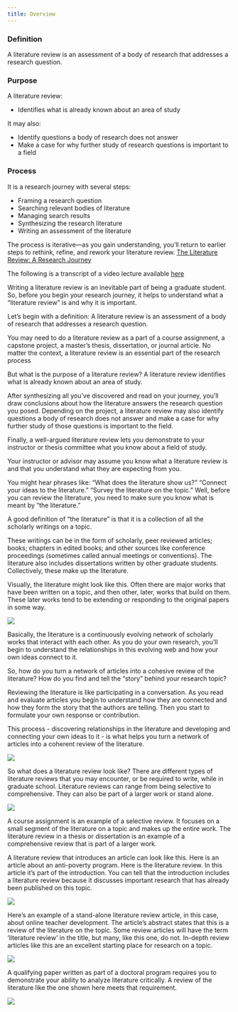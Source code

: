 ```yaml
---
title: Overview
---
```


### Definition

A literature review is an assessment of a body of research that addresses a research question.

### Purpose

A literature review:
- Identifies what is already known about an area of study

It may also:
- Identify questions a body of research does not answer       
- Make a case for why further study of research questions is important to a field

### Process

It is a research journey with several steps:
- Framing a research question
- Searching relevant bodies of literature
- Managing search results
- Synthesizing the research literature
- Writing an assessment of the literature

The process is iterative—as you gain understanding, you’ll return to earlier steps to rethink, refine, and rework your literature review.
[The Literature Review: A Research Journey](https://guides.library.harvard.edu/literaturereview)

The following is a transcript of a video lecture available [here](http://gseacademic.harvard.edu/~instruct/gutman_library/litreview/defpurpose/player.html)

Writing a literature review is an inevitable part of being a graduate student. So, before you begin your research journey, it helps to understand what a “literature review” is and why it is important.

Let’s begin with a definition: A literature review is an assessment of a body of research that addresses a research question.

You may need to do a literature review as a part of a course assignment, a capstone project, a master’s thesis, dissertation, or journal article. No matter the context, a literature review is an essential part of the research process

But what is the purpose of a literature review? A literature review identifies what is already known about an area of study.

After synthesizing all you’ve discovered and read on your journey, you’ll draw conclusions about how the literature answers the research question you posed. Depending on the project, a literature review may also identify questions a body of research does not answer and make a case for why further study of those questions is important to the field.

Finally, a well-argued literature review lets you demonstrate to your instructor or thesis committee what you know about a field of study.

Your instructor or advisor may assume you know what a literature review is and that you understand what they are expecting from you.

You might hear phrases like: “What does the literature show us?” “Connect your ideas to the literature.” “Survey the literature on the topic.” Well, before you can review the literature, you need to make sure you know what is meant by “the literature.”

A good definition of “the literature” is that it is a collection of all the scholarly writings on a topic.

These writings can be in the form of scholarly, peer reviewed articles; books; chapters in edited books; and other sources like conference proceedings (sometimes called annual meetings or conventions). The literature also includes dissertations written by other graduate students. Collectively, these make up the literature.

Visually, the literature might look like this. Often there are major works that have been written on a topic, and then other, later, works that build on them. These later works tend to be extending or responding to the original papers in some way.

![](handoutofslides_definitionandpurpose.jpg)

Basically, the literature is a continuously evolving network of scholarly works that interact with each other. As you do your own research, you’ll begin to understand the relationships in this evolving web and how your own ideas connect to it.

So, how do you turn a network of articles into a cohesive review of the literature? How do you find and tell the “story” behind your research topic?

Reviewing the literature is like participating in a conversation. As you read and evaluate articles you begin to understand how they are connected and how they form the story that the authors are telling. Then you start to formulate your own response or contribution.

This process - discovering relationships in the literature and developing and connecting your own ideas to it - is what helps you turn a network of articles into a coherent review of the literature.

![](handoutofslides_definitionandpurpose2.jpg)

So what does a literature review look like? There are different types of literature reviews that you may encounter, or be required to write, while in graduate school. Literature reviews can range from being selective to comprehensive. They can also be part of a larger work or stand alone.

![](handoutofslides_definitionandpurpose3.jpg)

A course assignment is an example of a selective review. It focuses on a small segment of the literature on a topic and makes up the entire work. The literature review in a thesis or dissertation is an example of a comprehensive review that is part of a larger work.

A literature review that introduces an article can look like this. Here is an article about an anti-poverty program. Here is the literature review. In this article it’s part of the introduction. You can tell that the introduction includes a literature review because it discusses important research that has already been published on this topic.

![](handoutofslides_definitionandpurpose4.jpg)

Here’s an example of a stand-alone literature review article, in this case, about online teacher development. The article’s abstract states that this is a review of the literature on the topic. Some review articles will have the term ‘literature review’ in the title, but many, like this one, do not. In-depth review articles like this are an excellent starting place for research on a topic.

![](handoutofslides_definitionandpurpose5.jpg)

A qualifying paper written as part of a doctoral program requires you to demonstrate your ability to analyze literature critically. A review of the literature like the one shown here meets that requirement.

![](handoutofslides_definitionandpurpose6.jpg)
